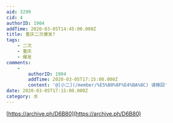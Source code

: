 ```yaml
---
aid: 3299
cid: 4
authorID: 1904
addTime: 2020-03-05T14:45:00.000Z
title: 重庆二次爆发?
tags:
    - 二次
    - 重庆
    - 爆发
comments:
    -
        authorID: 1904
        addTime: 2020-03-05T17:15:00.000Z
        content: '@[小二](/member/%E5%B0%8F%E4%BA%8C) 请移回'
date: 2020-03-05T17:15:00.000Z
category: 水
---
```


[https://archive.ph/D6B80](https://archive.ph/D6B80)
